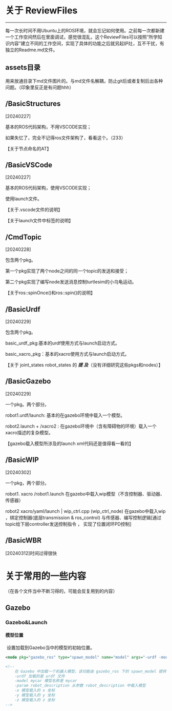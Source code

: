 # 关于 ReviewFiles

---

每一次长时间不用Ubuntu上的ROS环境，就会忘记如何使用。之前每一次都新建一个工作空间然后在里面调试，感觉很混乱，这个ReviewFiles可以按照“所学知识内容”建立不同的工作空间，实现了具体的功能之后就另起炉灶，互不干扰，有独立的Readme.md文件。

## assets目录

用来放通目录下md文件图片的。与md文件名解耦，防止git后或者复制后出各种问题。（印象里反正是有问题hhh）

## /BasicStructures

[20240227]

基本的ROS代码架构，不用VSCODE实现；

如果失忆了，完全不记得ros文件架构了，看看这个。（233）

【关于节点命名的AT】

## /BasicVSCode

[20240227]

基本的ROS代码架构，使用VSCODE实现；

使用launch文件。

【关于.vscode文件的说明】

【关于launch文件中标签的说明】

## /CmdTopic

[20240228]

包含两个pkg。

第一个pkg实现了两个node之间的同一个topic的发送和接受；

第二个pkg实现了编写node发送消息控制turtlesim的小乌龟运动。

【关于ros::spinOnce()和ros::spin()的说明】

## /BasicUrdf

[20240229]

包含两个pkg。

basic_urdf_pkg:基本的urdf使用方式与launch启动方式。

basic_xacro_pkg：基本的xacro使用方式与launch启动方式。

【关于 joint_states  robot_states 的 ***提 及***（没有详细研究这些pkgs和nodes）】

## /BasicGazebo

[20240229]

一个pkg。两个部分。

robot1.urdf/launch: 基本的在gazebo环境中载入一个模型。

robot2.launch + /xacro2 : 在gazebo环境中（含有障碍物的环境）载入一个xacro描述的复杂模型。

【gazebo载入模型所涉及的launch xml代码还是值得看一看的】

## /BasicWIP

[20240302]

一个pkg，两个部分。

robot1. xacro /robot1.launch 在gazebo中载入wip模型（不含控制器、驱动器、传感器）

robot2 xacro/yaml/launch | wip_ctrl.cpp (wip_ctrl_node) 在gazebo中载入wip ，绑定控制器(底层transmission & ros_control) 与传感器、编写控制逻辑[通过topic给下层controller发送控制指令 ， 实现了位置闭环PD控制]



## /BasicWBR 

[20240312]时间过得很快





# 关于常用的一些内容

（在各个文件当中不断习得的，可能会反复用到的内容）

## Gazebo

### Gazebo&Launch

#### 模型位置

​	设置加载到Gazebo当中的模型的初始位置。

```xml
<node pkg="gazebo_ros" type="spawn_model" name="model" args="-urdf -model mycar -param robot_description"  />

<!-- 
    在 Gazebo 中加载一个机器人模型，该功能由 gazebo_ros 下的 spawn_model 提供:
    -urdf 加载的是 urdf 文件
    -model mycar 模型名称是 mycar
    -param robot_description 从参数 robot_description 中载入模型
    -x 模型载入的 x 坐标
    -y 模型载入的 y 坐标
    -z 模型载入的 z 坐标
-->

```

